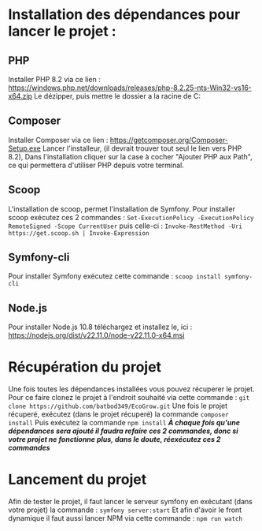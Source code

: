 # Installation des dépendances pour lancer le projet : 
## PHP
  Installer PHP 8.2 via ce lien : https://windows.php.net/downloads/releases/php-8.2.25-nts-Win32-vs16-x64.zip
  Le dézipper, puis mettre le dossier a la racine de C:
## Composer
  Installer Composer via ce lien : https://getcomposer.org/Composer-Setup.exe
  Lancer l'installeur, (il devrait trouver tout seul le lien vers PHP 8.2),
  Dans l'installation cliquer sur la case à cocher "Ajouter PHP aux Path", ce qui permettera d'utiliser PHP depuis votre terminal.
## Scoop
  L'installation de scoop, permet l'installation de Symfony.
  Pour installer scoop exécutez ces 2 commandes : `Set-ExecutionPolicy -ExecutionPolicy RemoteSigned -Scope CurrentUser` puis celle-ci : `Invoke-RestMethod -Uri https://get.scoop.sh | Invoke-Expression`
## Symfony-cli
  Pour installer Symfony exécutez cette commande : `scoop install symfony-cli`
## Node.js
  Pour installer Node.js 10.8 téléchargez et installez le, ici : https://nodejs.org/dist/v22.11.0/node-v22.11.0-x64.msi

# Récupération du projet
  Une fois toutes les dépendances installées vous pouvez récuperer le projet.
  Pour ce faire clonez le projet à l'endroit souhaité via cette commande : `git clone https://github.com/batbod349/EcoGrow.git`
  Une fois le projet récuperé, exécutez (dans le projet récuperé) la commande `composer install`
  Puis exécutez la commande `npm install`
**_À chaque fois qu'une dépendances sera ajouté il faudra refaire ces 2 commandes, donc si votre projet ne fonctionne plus, dans le doute, réexécutez ces 2 commandes_**

# Lancement du projet 
  Afin de tester le projet, il faut lancer le serveur symfony en exécutant (dans votre projet) la commande : `symfony server:start`
  Et afin d'avoir le front dynamique il faut aussi lancer NPM via cette commande : `npm run watch`
  
